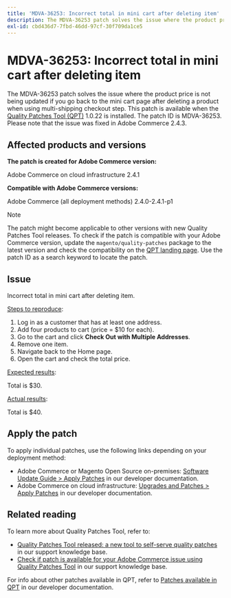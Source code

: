 ```yaml
---
title: 'MDVA-36253: Incorrect total in mini cart after deleting item'
description: The MDVA-36253 patch solves the issue where the product price is not being updated if you go back to the mini cart page after deleting a product when using multi-shipping checkout step. This patch is available when the [Quality Patches Tool (QPT)](/help/announcements/adobe-commerce-announcements/magento-quality-patches-released-new-tool-to-self-serve-quality-patches.md) 1.0.22 is installed. The patch ID is MDVA-36253. Please note that the issue was fixed in Adobe Commerce 2.4.3.
exl-id: cbd436d7-7fbd-46dd-97cf-30f709da1ce5
---
```

# MDVA-36253: Incorrect total in mini cart after deleting item

The MDVA-36253 patch solves the issue where the product price is not being updated if you go back to the mini cart page after deleting a product when using multi-shipping checkout step. This patch is available when the [Quality Patches Tool (QPT)](/help/announcements/adobe-commerce-announcements/magento-quality-patches-released-new-tool-to-self-serve-quality-patches.md) 1.0.22 is installed. The patch ID is MDVA-36253. Please note that the issue was fixed in Adobe Commerce 2.4.3.

## Affected products and versions

**The patch is created for Adobe Commerce version:**

Adobe Commerce on cloud infrastructure 2.4.1

**Compatible with Adobe Commerce versions:**

Adobe Commerce (all deployment methods) 2.4.0-2.4.1-p1

>[!NOTE]
>
>The patch might become applicable to other versions with new Quality Patches Tool releases. To check if the patch is compatible with your Adobe Commerce version, update the `magento/quality-patches` package to the latest version and check the compatibility on the [QPT landing page](https://devdocs.magento.com/quality-patches/tool.html#patch-grid). Use the patch ID as a search keyword to locate the patch.

## Issue

Incorrect total in mini cart after deleting item.

<u>Steps to reproduce</u>:

1. Log in as a customer that has at least one address.
1. Add four products to cart (price = $10 for each).
1. Go to the cart and click **Check Out with Multiple Addresses**.
1. Remove one item.
1. Navigate back to the Home page.
1. Open the cart and check the total price.

<u>Expected results</u>:

Total is $30.

<u>Actual results</u>:

Total is $40.

## Apply the patch

To apply individual patches, use the following links depending on your deployment method:

* Adobe Commerce or Magento Open Source on-premises: [Software Update Guide > Apply Patches](https://devdocs.magento.com/guides/v2.4/comp-mgr/patching/mqp.html) in our developer documentation.
* Adobe Commerce on cloud infrastructure: [Upgrades and Patches > Apply Patches](https://devdocs.magento.com/cloud/project/project-patch.html) in our developer documentation.

## Related reading

To learn more about Quality Patches Tool, refer to:

* [Quality Patches Tool released: a new tool to self-serve quality patches](/help/announcements/adobe-commerce-announcements/magento-quality-patches-released-new-tool-to-self-serve-quality-patches.md) in our support knowledge base.
* [Check if patch is available for your Adobe Commerce issue using Quality Patches Tool](/help/support-tools/patches-available-in-qpt-tool/check-patch-for-magento-issue-with-magento-quality-patches.md) in our support knowledge base.

For info about other patches available in QPT, refer to [Patches available in QPT](https://devdocs.magento.com/quality-patches/tool.html#patch-grid) in our developer documentation.
